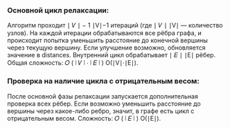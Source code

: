 ### Основной цикл релаксации:

Алгоритм проходит 
∣
𝑉
∣
−
1
∣V∣−1 итераций (где 
∣
𝑉
∣
∣V∣ — количество узлов).
На каждой итерации обрабатываются все рёбра графа, и происходит попытка уменьшить расстояние до конечной вершины через текущую вершину. Если улучшение возможно, обновляется значение в distances.
Внутренний цикл обрабатывает 
∣
𝐸
∣
∣E∣ рёбер.
Общая сложность: 
𝑂
(
∣
𝑉
∣
⋅
∣
𝐸
∣
)
O(∣V∣⋅∣E∣).
### Проверка на наличие цикла с отрицательным весом:

После основной фазы релаксации запускается дополнительная проверка всех рёбер. Если возможно уменьшить расстояние до вершины через какое-либо ребро, значит, в графе есть цикл с отрицательным весом.
Сложность: 
𝑂
(
∣
𝐸
∣
)
O(∣E∣).